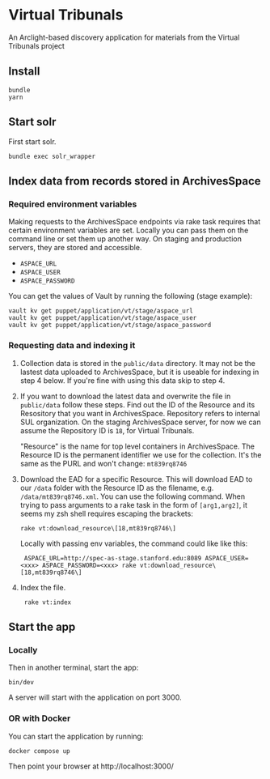 # Virtual Tribunals

An Arclight-based discovery application for materials from the Virtual Tribunals project

## Install
```
bundle
yarn
```


## Start solr
First start solr.
```shell
bundle exec solr_wrapper
```

## Index data from records stored in ArchivesSpace

### Required environment variables
Making requests to the ArchivesSpace endpoints via rake task requires that certain environment variables are set. Locally you can pass them on the command line or set them up another way. On staging and production servers, they are stored and accessible.
- `ASPACE_URL`
- `ASPACE_USER`
- `ASPACE_PASSWORD`

You can get the values of Vault by running the following (stage example):
```shell
vault kv get puppet/application/vt/stage/aspace_url
vault kv get puppet/application/vt/stage/aspace_user
vault kv get puppet/application/vt/stage/aspace_password
```

### Requesting data and indexing it
1. Collection data is stored in the `public/data` directory. It may not be the lastest data uploaded to ArchivesSpace, but it is useable for indexing in step 4 below. If you're fine with using this data skip to step 4. 

2. If you want to download the latest data and overwrite the file in `public/data` follow these steps. Find out the ID of the Resource and its Resository that you want in ArchivesSpace. Repository refers to internal SUL organization. On the staging ArchivesSpace server, for now we can assume the Repository ID is `18`, for Virtual Tribunals.

    "Resource" is the name for top level containers in ArchivesSpace. The Resource ID is the permanent identifier we use for the collection. It's the same as the PURL and won't change: `mt839rq8746`

3. Download the EAD for a specific Resource. This will download EAD to our `/data` folder with the Resource ID as the filename, e.g. `/data/mt839rq8746.xml`. You can use the following command. When trying to pass arguments to a rake task in the form of `[arg1,arg2]`, it seems my zsh shell requires escaping the brackets:
    ```shell
    rake vt:download_resource\[18,mt839rq8746\]           
    ```

    Locally with passing env variables, the command could like like this:
    ```shell
     ASPACE_URL=http://spec-as-stage.stanford.edu:8089 ASPACE_USER=<xxx> ASPACE_PASSWORD=<xxx> rake vt:download_resource\[18,mt839rq8746\]  
     ```
4. Index the file.
    ```shell
     rake vt:index 
    ```
## Start the app

### Locally
Then in another terminal, start the app:
```shell
bin/dev
```
A server will start with the application on port 3000.

### OR with Docker
You can start the application by running:
```
docker compose up
```
Then point your browser at http://localhost:3000/
